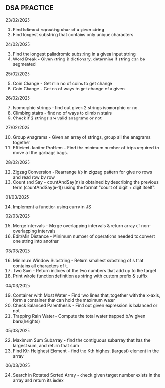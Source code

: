 ## DSA PRACTICE

23/02/2025
1. Find leftmost repeating char of a given string
2. Find longest substring that contains only unique characters

24/02/2025

3. Find the longest palindromic substring in a given input string
4. Word Break - Given string & dictionary, determine if string can be segmented

25/02/2025

5. Coin Change - Get min no of coins to get change
6. Coin Change - Get no of ways to get change of a given 


26/02/2025

7. Isomorphic strings - find out given 2 strings isomorphic or not
8. Climbing stairs - find no of ways to climb n stairs
9. Check if 2 strings are valid anagrams or not

27/02/2025

10. Group Anagrams - Given an array of strings, group all the anagrams together
11. Efficient Janitor Problem - Find the minimum number of trips required to move all the garbage bags.

28/02/2025

12. Zigzag Conversion - Rearrange i/p in zigzag pattern for give no rows and read row by row
13. Count and Say - countAndSay(n) is obtained by describing the previous term (countAndSay(n-1)) using the format "count of digit + digit itself".

01/03/2025

14. Implement a function using curry in JS

02/03/2025

15. Merge Intervals - Merge overlapping intervals & return array of non-overlapping intervals
16. Edit/Min Distance - Minimum number of operations needed to convert one string into another

03/03/2025

16. Minimum Window Substring - Return smallest substring of s that contains all characters of t.
17. Two Sum - Return indices of the two numbers that add up to the target
18. Print whole function definition as string with custom prefix & suffix

04/03/2025

19. Container with Most Water - Find two lines that, together with the x-axis, form a container that can hold the maximum water
20. Check Balanced Parenthesis - Find out given expression is balanced or not
21. Trapping Rain Water - Compute the total water trapped b/w given bars(heights)

05/03/2025

22. Maximum Sum Subarray - find the contiguous subarray that has the largest sum, and return that sum
23. Find Kth Heighest Element - find the Kth highest (largest) element in the array

06/03/2025

24. Search in Rotated Sorted Array - check given target number exists in the array and return its index

